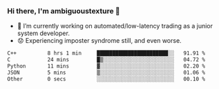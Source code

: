 ### Hi there, I'm ambiguoustexture 👋

<!--
**ambiguoustexture/ambiguoustexture** is a ✨ _special_ ✨ repository because its `README.md` (this file) appears on your GitHub profile.

Here are some ideas to get you started:
-->
- 🔭 I’m currently working on automated/low-latency trading as a junior system developer.
- :worried: Experiencing imposter syndrome still, and even worse.

<!--START_SECTION:waka-->

```txt
C++          8 hrs 1 min     ███████████████████████░░   91.91 %
C            24 mins         █▒░░░░░░░░░░░░░░░░░░░░░░░   04.72 %
Python       11 mins         ▓░░░░░░░░░░░░░░░░░░░░░░░░   02.20 %
JSON         5 mins          ▒░░░░░░░░░░░░░░░░░░░░░░░░   01.06 %
Other        0 secs          ░░░░░░░░░░░░░░░░░░░░░░░░░   00.10 %
```

<!--END_SECTION:waka-->
